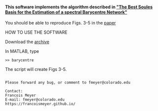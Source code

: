 #### This software implements the algorithm described in <a href=""> "The Best Soules Basis for the Estimation of a spectral Barycentre Network"</a> 

You should be able to reproduce Figs. 3-5 in the <a href=""> paper</a> 

HOW TO USE THE SOFTWARE

Download the <a href=""> archive</a>

In MATLAB, type
```
>> barycentre
```
The script will create Figs 3-5.
```

Please forward any bug, or comment to fmeyer@colorado.edu

Contact:
Francois Meyer
E-mail: fmeyer@colorado.edu
https://francoismeyer.github.io/
